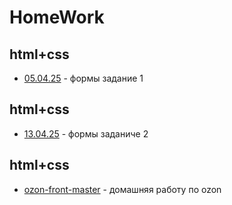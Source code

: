 # HomeWork
## html+css
- [05.04.25](html+css/05.04.25/) - формы задание 1

## html+css
- [13.04.25](html+css/05.04.25/) - формы заданиче 2

## html+css
- [ozon-front-master](html+css/ozon-front-master/) - домашняя работу по ozon